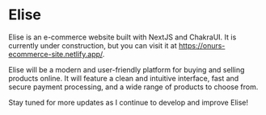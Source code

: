 # Elise

Elise is an e-commerce website built with NextJS and ChakraUI. It is currently under construction, but you can visit it at https://onurs-ecommerce-site.netlify.app/.

Elise will be a modern and user-friendly platform for buying and selling products online. It will feature a clean and intuitive interface, fast and secure payment processing, and a wide range of products to choose from. 

Stay tuned for more updates as I continue to develop and improve Elise!
